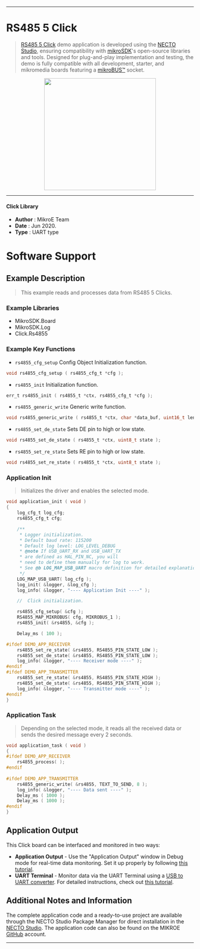 
---
# RS485 5 Click

> [RS485 5 Click](https://www.mikroe.com/?pid_product=MIKROE-4156) demo application is developed using
the [NECTO Studio](https://www.mikroe.com/necto), ensuring compatibility with [mikroSDK](https://www.mikroe.com/mikrosdk)'s
open-source libraries and tools. Designed for plug-and-play implementation and testing, the demo is fully compatible with
all development, starter, and mikromedia boards featuring a [mikroBUS&trade;](https://www.mikroe.com/mikrobus) socket.

<p align="center">
  <img src="https://www.mikroe.com/?pid_product=MIKROE-4156&image=1" height=300px>
</p>

---

#### Click Library

- **Author**        : MikroE Team
- **Date**          : Jun 2020.
- **Type**          : UART type

# Software Support

## Example Description

> This example reads and processes data from RS485 5 Clicks.

### Example Libraries

- MikroSDK.Board
- MikroSDK.Log
- Click.Rs4855

### Example Key Functions

- `rs4855_cfg_setup` Config Object Initialization function. 
```c
void rs4855_cfg_setup ( rs4855_cfg_t *cfg );
``` 
 
- `rs4855_init` Initialization function. 
```c
err_t rs4855_init ( rs4855_t *ctx, rs4855_cfg_t *cfg );
```

- `rs4855_generic_write` Generic write function. 
```c
void rs4855_generic_write ( rs4855_t *ctx, char *data_buf, uint16_t len );
```
 
- `rs4855_set_de_state` Sets DE pin to high or low state. 
```c
void rs4855_set_de_state ( rs4855_t *ctx, uint8_t state );
```

- `rs4855_set_re_state` Sets RE pin to high or low state. 
```c
void rs4855_set_re_state ( rs4855_t *ctx, uint8_t state );
```

### Application Init

> Initializes the driver and enables the selected mode.

```c
void application_init ( void )
{
    log_cfg_t log_cfg;
    rs4855_cfg_t cfg;

    /** 
     * Logger initialization.
     * Default baud rate: 115200
     * Default log level: LOG_LEVEL_DEBUG
     * @note If USB_UART_RX and USB_UART_TX 
     * are defined as HAL_PIN_NC, you will 
     * need to define them manually for log to work. 
     * See @b LOG_MAP_USB_UART macro definition for detailed explanation.
     */
    LOG_MAP_USB_UART( log_cfg );
    log_init( &logger, &log_cfg );
    log_info( &logger, "---- Application Init ----" );

    //  Click initialization.

    rs4855_cfg_setup( &cfg );
    RS4855_MAP_MIKROBUS( cfg, MIKROBUS_1 );
    rs4855_init( &rs4855, &cfg );

    Delay_ms ( 100 );

#ifdef DEMO_APP_RECEIVER
    rs4855_set_re_state( &rs4855, RS4855_PIN_STATE_LOW );
    rs4855_set_de_state( &rs4855, RS4855_PIN_STATE_LOW );
    log_info( &logger, "---- Receiver mode ----" );
#endif    
#ifdef DEMO_APP_TRANSMITTER
    rs4855_set_re_state( &rs4855, RS4855_PIN_STATE_HIGH );
    rs4855_set_de_state( &rs4855, RS4855_PIN_STATE_HIGH );
    log_info( &logger, "---- Transmitter mode ----" );
#endif    
}
```

### Application Task

> Depending on the selected mode, it reads all the received data or sends the desired message every 2 seconds.

```c
void application_task ( void )
{
#ifdef DEMO_APP_RECEIVER
    rs4855_process( );
#endif    
    
#ifdef DEMO_APP_TRANSMITTER
    rs4855_generic_write( &rs4855, TEXT_TO_SEND, 8 );
    log_info( &logger, "---- Data sent ----" );
    Delay_ms ( 1000 );
    Delay_ms ( 1000 );
#endif  
}
```

## Application Output

This Click board can be interfaced and monitored in two ways:
- **Application Output** - Use the "Application Output" window in Debug mode for real-time data monitoring.
Set it up properly by following [this tutorial](https://www.youtube.com/watch?v=ta5yyk1Woy4).
- **UART Terminal** - Monitor data via the UART Terminal using
a [USB to UART converter](https://www.mikroe.com/click/interface/usb?interface*=uart,uart). For detailed instructions,
check out [this tutorial](https://help.mikroe.com/necto/v2/Getting%20Started/Tools/UARTTerminalTool).

## Additional Notes and Information

The complete application code and a ready-to-use project are available through the NECTO Studio Package Manager for 
direct installation in the [NECTO Studio](https://www.mikroe.com/necto). The application code can also be found on
the MIKROE [GitHub](https://github.com/MikroElektronika/mikrosdk_click_v2) account.

---
